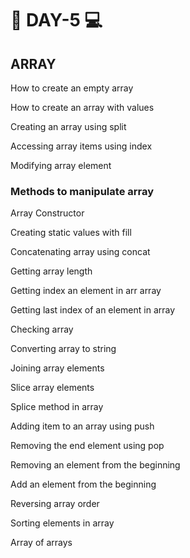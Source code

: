 # 📔 DAY-5 💻

<h2>ARRAY</h2>
<p>How to create an empty array</p>
<p>How to create an array with values</p>
<p>Creating an array using split</p>
<p>Accessing array items using index</p>
<p>Modifying array element</p>
<h3>Methods to manipulate array</h3>
<p>Array Constructor</p>
<p>Creating static values with fill</p>
<p>Concatenating array using concat</p>
<p>Getting array length</p>
<p>Getting index an element in arr array</p>
<p>Getting last index of an element in array</p>
<p>Checking array</p>
<p>Converting array to string</p>
<p>Joining array elements</p>
<p>Slice array elements</p>
<p>Splice method in array</p>
<p>Adding item to an array using push</p>
<p>Removing the end element using pop</p>
<p>Removing an element from the beginning</p>
<p>Add an element from the beginning</p>
<p>Reversing array order</p>
<p>Sorting elements in array</p>
<p>Array of arrays</p>
